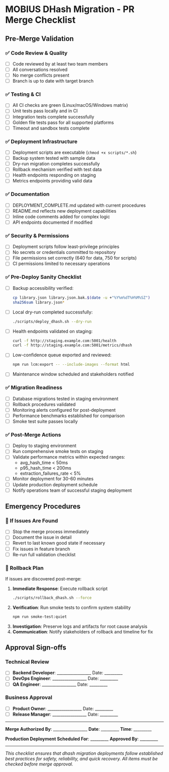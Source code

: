 # MOBIUS DHash Migration - PR Merge Checklist

## Pre-Merge Validation

### ✅ Code Review & Quality
- [ ] Code reviewed by at least two team members
- [ ] All conversations resolved
- [ ] No merge conflicts present
- [ ] Branch is up to date with target branch

### ✅ Testing & CI
- [ ] All CI checks are green (Linux/macOS/Windows matrix)
- [ ] Unit tests pass locally and in CI
- [ ] Integration tests complete successfully
- [ ] Golden file tests pass for all supported platforms
- [ ] Timeout and sandbox tests complete

### ✅ Deployment Infrastructure
- [ ] Deployment scripts are executable (`chmod +x scripts/*.sh`)
- [ ] Backup system tested with sample data
- [ ] Dry-run migration completes successfully
- [ ] Rollback mechanism verified with test data
- [ ] Health endpoints responding on staging
- [ ] Metrics endpoints providing valid data

### ✅ Documentation
- [ ] DEPLOYMENT_COMPLETE.md updated with current procedures
- [ ] README.md reflects new deployment capabilities
- [ ] Inline code comments added for complex logic
- [ ] API endpoints documented if modified

### ✅ Security & Permissions
- [ ] Deployment scripts follow least-privilege principles
- [ ] No secrets or credentials committed to repository
- [ ] File permissions set correctly (640 for data, 750 for scripts)
- [ ] CI permissions limited to necessary operations

### ✅ Pre-Deploy Sanity Checklist
- [ ] Backup accessibility verified:
  ```bash
  cp library.json library.json.bak.$(date -u +"%Y%m%dT%H%M%SZ")
  sha256sum library.json*
  ```
- [ ] Local dry-run completed successfully:
  ```bash
  ./scripts/deploy_dhash.sh --dry-run
  ```
- [ ] Health endpoints validated on staging:
  ```bash
  curl -f http://staging.example.com:5001/health
  curl -f http://staging.example.com:5001/metrics/dhash
  ```
- [ ] Low-confidence queue exported and reviewed:
  ```bash
  npm run lcm:export -- --include-images --format html
  ```
- [ ] Maintenance window scheduled and stakeholders notified

### ✅ Migration Readiness
- [ ] Database migrations tested in staging environment
- [ ] Rollback procedures validated
- [ ] Monitoring alerts configured for post-deployment
- [ ] Performance benchmarks established for comparison
- [ ] Smoke test suite passes locally

### ✅ Post-Merge Actions
- [ ] Deploy to staging environment
- [ ] Run comprehensive smoke tests on staging
- [ ] Validate performance metrics within expected ranges:
  - avg_hash_time < 50ms
  - p95_hash_time < 200ms
  - extraction_failures_rate < 5%
- [ ] Monitor deployment for 30-60 minutes
- [ ] Update production deployment schedule
- [ ] Notify operations team of successful staging deployment

## Emergency Procedures

### 🚨 If Issues Are Found
- [ ] Stop the merge process immediately
- [ ] Document the issue in detail
- [ ] Revert to last known good state if necessary
- [ ] Fix issues in feature branch
- [ ] Re-run full validation checklist

### 🚨 Rollback Plan
If issues are discovered post-merge:
1. **Immediate Response**: Execute rollback script
   ```bash
   ./scripts/rollback_dhash.sh --force
   ```
2. **Verification**: Run smoke tests to confirm system stability
   ```bash
   npm run smoke-test:quiet
   ```
3. **Investigation**: Preserve logs and artifacts for root cause analysis
4. **Communication**: Notify stakeholders of rollback and timeline for fix

## Approval Sign-offs

### Technical Review
- [ ] **Backend Developer**: _________________ Date: _________
- [ ] **DevOps Engineer**: _________________ Date: _________
- [ ] **QA Engineer**: _________________ Date: _________

### Business Approval
- [ ] **Product Owner**: _________________ Date: _________
- [ ] **Release Manager**: _________________ Date: _________

---

**Merge Authorized By**: _________________ **Date**: _________ **Time**: _________

**Production Deployment Scheduled For**: _________ **Approved By**: _________

---

*This checklist ensures that dhash migration deployments follow established best practices for safety, reliability, and quick recovery. All items must be checked before merge approval.*